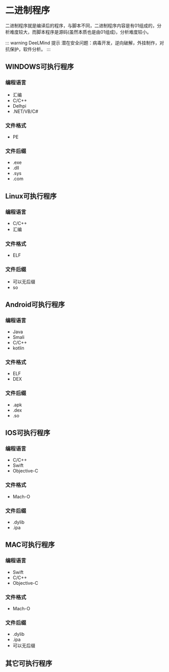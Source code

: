 # 二进制程序
二进制程序就是编译后的程序，与脚本不同，二进制程序内容是有01组成的，分析难度较大，而脚本程序是源码(虽然本质也是由01组成)，分析难度较小。

::: warning DeeLMind 提示
潜在安全问题：病毒开发，逆向破解，外挂制作，对抗保护，软件分析。
:::

<DocsAD/>

## WINDOWS可执行程序
### 编程语言
* 汇编
* C/C++
* Delhpi
* .NET/VB/C#

### 文件格式
* PE
### 文件后缀
* .exe
* .dll
* .sys
* .com

## Linux可执行程序
### 编程语言
* C/C++
* 汇编

### 文件格式
* ELF
### 文件后缀
* 可以无后缀
* so

## Android可执行程序
### 编程语言
* Java
* Smali
* C/C++
* kotlin
### 文件格式
* ELF
* DEX
### 文件后缀
* .apk
* .dex
* .so

## IOS可执行程序
### 编程语言
* C/C++
* Swift
* Objective-C
### 文件格式
* Mach-O
### 文件后缀
* .dylib
* .ipa

## MAC可执行程序
### 编程语言
* Swift
* C/C++
* Objective-C

### 文件格式
* Mach-O
### 文件后缀
* .dylib
* .ipa
* 可以无后缀

## 其它可执行程序